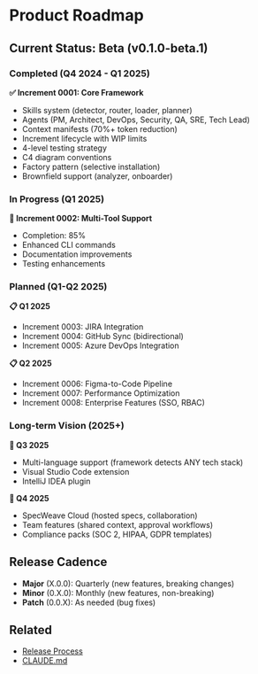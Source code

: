 # Product Roadmap

## Current Status: Beta (v0.1.0-beta.1)

### Completed (Q4 2024 - Q1 2025)

**✅ Increment 0001: Core Framework**
- Skills system (detector, router, loader, planner)
- Agents (PM, Architect, DevOps, Security, QA, SRE, Tech Lead)
- Context manifests (70%+ token reduction)
- Increment lifecycle with WIP limits
- 4-level testing strategy
- C4 diagram conventions
- Factory pattern (selective installation)
- Brownfield support (analyzer, onboarder)

### In Progress (Q1 2025)

**🚧 Increment 0002: Multi-Tool Support**
- Completion: 85%
- Enhanced CLI commands
- Documentation improvements
- Testing enhancements

### Planned (Q1-Q2 2025)

**📋 Q1 2025**
- Increment 0003: JIRA Integration
- Increment 0004: GitHub Sync (bidirectional)
- Increment 0005: Azure DevOps Integration

**📋 Q2 2025**
- Increment 0006: Figma-to-Code Pipeline
- Increment 0007: Performance Optimization
- Increment 0008: Enterprise Features (SSO, RBAC)

### Long-term Vision (2025+)

**🔮 Q3 2025**
- Multi-language support (framework detects ANY tech stack)
- Visual Studio Code extension
- IntelliJ IDEA plugin

**🔮 Q4 2025**
- SpecWeave Cloud (hosted specs, collaboration)
- Team features (shared context, approval workflows)
- Compliance packs (SOC 2, HIPAA, GDPR templates)

## Release Cadence

- **Major** (X.0.0): Quarterly (new features, breaking changes)
- **Minor** (0.X.0): Monthly (new features, non-breaking)
- **Patch** (0.0.X): As needed (bug fixes)

## Related

- [Release Process](release-process.md)
- [CLAUDE.md](../../../CLAUDE.md)
